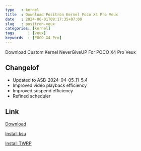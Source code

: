```yaml
---
type   : kernel
title  : Download Positron Kernel Poco X4 Pro Veux
date   : 2024-06-01T09:17:35+07:00
slug   : positron-veux
categories: [kernel]
tags      : [veux]
keywords  : [POCO X4 Pro]
---
```


Download Custom Kernel NeverGiveUP For POCO X4 Pro Veux

## Changelof
- Updated to ASB-2024-04-05_11-5.4
- Improved video playback efficiency
- Improved suspend efficiency
- Refined scheduler

## Link
[Download](https://t.me/PositronKernel/108)

[Install ksu](https://telegra.ph/Unlock-KSU-flasher-in-Positron-kernel-for-veux-12-10)

[Install TWRP](https://telegra.ph/Lock-TWRP-flasher-in-Positron-kernel-for-veux-03-03)

